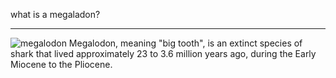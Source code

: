 what is a megaladon?

---

![megalodon](https://upload.wikimedia.org/wikipedia/commons/7/7a/Megalodon_shark_jaws_museum_of_natural_history_068.jpg)
Megalodon, meaning "big tooth", is an extinct species of shark that lived approximately 23 to 3.6 million years ago, during the Early Miocene to the Pliocene.
